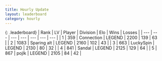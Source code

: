 ```yaml
---
title: Hourly Update
layout: leaderboard
category: hourly
---
```


{: .leaderboard}
| Rank | LV | Player | Division | Elo | Wins | Losses |
| --- | --- | --- | --- | --- | --- | --- |
| <span data-change="0">1</span> | 359 | <span title="ID: 539711">Connection</span> | LEGEND | <span data-change="0">2200</span> | <span data-change="0">139</span> | <span data-change="0">63</span> |
| <span data-change="0">2</span> | 1083 | <span title="ID: 203132">Sparing alt</span> | LEGEND | <span data-change="15">2160</span> | <span data-change="3">102</span> | <span data-change="0">43</span> |
| <span data-change="0">3</span> | 663 | <span title="ID: 498412">LuckySpin</span> | LEGEND | <span data-change="0">2130</span> | <span data-change="0">80</span> | <span data-change="0">32</span> |
| <span data-change="0">4</span> | 841 | <span title="ID: 315148">Sandal</span> | LEGEND | <span data-change="0">2125</span> | <span data-change="0">129</span> | <span data-change="0">64</span> |
| <span data-change="0">5</span> | 867 | <span title="ID: 4783">pojlk</span> | LEGEND | <span data-change="0">2105</span> | <span data-change="0">84</span> | <span data-change="0">42</span> |